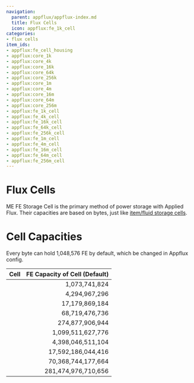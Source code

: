 ```yaml
---
navigation:
  parent: appflux/appflux-index.md
  title: Flux Cells
  icon: appflux:fe_1k_cell
categories:
- flux cells
item_ids:
- appflux:fe_cell_housing
- appflux:core_1k
- appflux:core_4k
- appflux:core_16k
- appflux:core_64k
- appflux:core_256k
- appflux:core_1m
- appflux:core_4m
- appflux:core_16m
- appflux:core_64m
- appflux:core_256m
- appflux:fe_1k_cell
- appflux:fe_4k_cell
- appflux:fe_16k_cell
- appflux:fe_64k_cell
- appflux:fe_256k_cell
- appflux:fe_1m_cell
- appflux:fe_4m_cell
- appflux:fe_16m_cell
- appflux:fe_64m_cell
- appflux:fe_256m_cell
---
```


# Flux Cells

<Column>
  <Row>
    <ItemImage id="appflux:fe_1k_cell" scale="4" />
    <ItemImage id="appflux:fe_4k_cell" scale="4" />
    <ItemImage id="appflux:fe_16k_cell" scale="4" />
    <ItemImage id="appflux:fe_64k_cell" scale="4" />
    <ItemImage id="appflux:fe_256k_cell" scale="4" />
  </Row>
  <Row>
    <ItemImage id="appflux:fe_1m_cell" scale="4" />
    <ItemImage id="appflux:fe_4m_cell" scale="4" />
    <ItemImage id="appflux:fe_16m_cell" scale="4" />
    <ItemImage id="appflux:fe_64m_cell" scale="4" />
    <ItemImage id="appflux:fe_256m_cell" scale="4" />
  </Row>
</Column>

ME FE Storage Cell is the primary method of power storage with Applied Flux. Their capacities are based on bytes, just like
[item/fluid storage cells](ae2:items-blocks-machines/storage_cells.md).

# Cell Capacities

Every byte can hold 1,048,576 FE by default, which be changed in Appflux config.

| Cell                                   | FE Capacity of Cell (Default) |
|----------------------------------------|------------------------------:|
| <ItemLink id="appflux:fe_1k_cell" />   |                 1,073,741,824 |
| <ItemLink id="appflux:fe_4k_cell" />   |                 4,294,967,296 |
| <ItemLink id="appflux:fe_16k_cell" />  |                17,179,869,184 |
| <ItemLink id="appflux:fe_64k_cell" />  |                68,719,476,736 |
| <ItemLink id="appflux:fe_256k_cell" /> |               274,877,906,944 |
| <ItemLink id="appflux:fe_1m_cell" />   |             1,099,511,627,776 |
| <ItemLink id="appflux:fe_4m_cell" />   |             4,398,046,511,104 |
| <ItemLink id="appflux:fe_16m_cell" />  |            17,592,186,044,416 |
| <ItemLink id="appflux:fe_64m_cell" />  |            70,368,744,177,664 |
| <ItemLink id="appflux:fe_256m_cell" /> |           281,474,976,710,656 |

